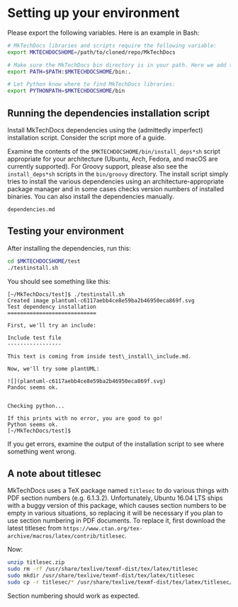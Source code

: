 # Setting up your environment

Please export the following variables. Here is an example in Bash:

```bash
# MkTechDocs libraries and scripts require the following variable:
export MKTECHDOCSHOME=/path/to/cloned/repo/MkTechDocs

# Make sure the MkTechDocs bin directory is in your path. Here we add the current directory as well, `.`, because we want MkTechDocs to pick up templates in the project directories:
export PATH=$PATH:$MKTECHDOCSHOME/bin:.

# Let Python know where to find MkTechDocs libraries:
export PYTHONPATH=$MKTECHDOCSHOME/bin
```
## Running the dependencies installation script

Install MkTechDocs dependencies using the (admittedly imperfect) installation script. Consider the script more of a guide.

Examine the contents of the `$MKTECHDOCSHOME/bin/install_deps*sh` script appropriate for your architecture (Ubuntu, Arch, Fedora, and macOS are currently supported). For Groovy support, please also see the `install_deps*sh` scripts in the `bin/groovy` directory. The install script simply tries to install the various dependencies using an architecture-appropriate package manager and in some cases checks version numbers of installed binaries. You can also install the dependencies manually.

```{.include heading-level=2}
dependencies.md
```

## Testing your environment

After installing the dependencies, run this:

```bash
cd $MKTECHDOCSHOME/test
./testinstall.sh
```

You should see something like this:

```
[~/MkTechDocs/test]$ ./testinstall.sh
Created image plantuml-c6117aebb4ce8e59ba2b46950eca869f.svg
Test dependency installation
============================

First, we'll try an include:

Include test file
-----------------

This text is coming from inside test\_install\_include.md.

Now, we'll try some plantUML:

![](plantuml-c6117aebb4ce8e59ba2b46950eca869f.svg)
Pandoc seems ok.


Checking python...

If this prints with no error, you are good to go!
Python seems ok.
[~/MkTechDocs/test]$
```

If you get errors, examine the output of the installation script to see where something went wrong.

## A note about titlesec

MkTechDocs uses a TeX package named `titlesec` to do various things with PDF section numbers (e.g. 6.1.3.2). Unfortunately, Ubuntu 16.04 LTS ships with a buggy version of this package, which causes section numbers to be empty in various situations, so replacing it will be necessary if you plan to use section numbering in PDF documents. To replace it, first download the latest titlesec from `https://www.ctan.org/tex-archive/macros/latex/contrib/titlesec`.

Now:

```bash
unzip titlesec.zip
sudo rm -rf /usr/share/texlive/texmf-dist/tex/latex/titlesec
sudo mkdir /usr/share/texlive/texmf-dist/tex/latex/titlesec
sudo cp -r titlesec/* /usr/share/texlive/texmf-dist/tex/latex/titlesec/.
```

Section numbering should work as expected.
